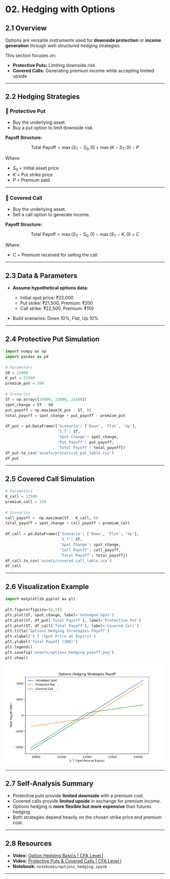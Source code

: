 # 02. Hedging with Options

## 2.1 Overview

Options are versatile instruments used for **downside protection** or **income generation** through well-structured hedging strategies.

This section focuses on:

* **Protective Puts:** Limiting downside risk
* **Covered Calls:** Generating premium income while accepting limited upside

---

## 2.2 Hedging Strategies

### 🔹 Protective Put

* Buy the underlying asset.
* Buy a put option to limit downside risk.

**Payoff Structure:**

$$
\text{Total Payoff} = \max(S_T - S_0, 0) + \max(K - S_T, 0) - P
$$

Where:

* $S_0$ = Initial asset price
* $K$ = Put strike price
* $P$ = Premium paid

---

### 🔹 Covered Call

* Buy the underlying asset.
* Sell a call option to generate income.

**Payoff Structure:**

$$
\text{Total Payoff} = \max(S_T - S_0, 0) - \max(S_T - K, 0) + C
$$

Where:

* $C$ = Premium received for selling the call

---

## 2.3 Data & Parameters

* **Assume hypothetical options data:**

  * Initial spot price: ₹22,000
  * Put strike: ₹21,500, Premium: ₹200
  * Call strike: ₹22,500, Premium: ₹150
* Build scenarios: Down 10%, Flat, Up 10%

---

## 2.4 Protective Put Simulation

```python
import numpy as np
import pandas as pd

# Parameters
S0 = 22000
K_put = 21500
premium_put = 200

# Scenarios
ST = np.array([19800, 22000, 24200])
spot_change = ST - S0
put_payoff = np.maximum(K_put - ST, 0)
total_payoff = spot_change + put_payoff - premium_put

df_put = pd.DataFrame({'Scenario': ['Down', 'Flat', 'Up'],
                       'S_T': ST,
                       'Spot Change': spot_change,
                       'Put Payoff': put_payoff,
                       'Total Payoff': total_payoff})
df_put.to_csv('assets/protective_put_table.csv')
df_put
```

---

## 2.5 Covered Call Simulation

```python
# Parameters
K_call = 22500
premium_call = 150

# Scenarios
call_payoff = -np.maximum(ST - K_call, 0)
total_payoff = spot_change + call_payoff + premium_call

df_call = pd.DataFrame({'Scenario': ['Down', 'Flat', 'Up'],
                        'S_T': ST,
                        'Spot Change': spot_change,
                        'Call Payoff': call_payoff,
                        'Total Payoff': total_payoff})
df_call.to_csv('assets/covered_call_table.csv')
df_call
```

---

## 2.6 Visualization Example

```python
import matplotlib.pyplot as plt

plt.figure(figsize=(8,5))
plt.plot(ST, spot_change, label='Unhedged Spot')
plt.plot(ST, df_put['Total Payoff'], label='Protective Put')
plt.plot(ST, df_call['Total Payoff'], label='Covered Call')
plt.title('Options Hedging Strategies Payoff')
plt.xlabel('S_T (Spot Price at Expiry)')
plt.ylabel('Total Payoff (INR)')
plt.legend()
plt.savefig('assets/options_hedging_payoff.png')
plt.show()
```

![Options Hedging Payoff](assets/options_hedging_payoff.png)

---

## 2.7 Self-Analysis Summary

* Protective puts provide **limited downside** with a premium cost.
* Covered calls provide **limited upside** in exchange for premium income.
* Options hedging is **more flexible but more expensive** than futures hedging.
* Both strategies depend heavily on the chosen strike price and premium cost.

---

## 2.8 Resources

* **Video:** [Option Hedging Basics | CFA Level I](https://www.youtube.com/watch?v=zJKp44Aokgs)
* **Video:** [Protective Puts & Covered Calls | CFA Level I](https://www.youtube.com/watch?v=GlNCLk1B7DI)
* **Notebook:** `notebooks/options_hedging.ipynb`

---
